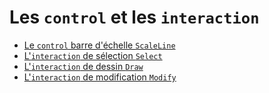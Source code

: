 # Les `control` et les `interaction`

 * [Le `control` barre d'échelle `ScaleLine`](scaleline.md)
 * [L'`interaction` de sélection `Select`](select.md)
 * [L'`interaction` de dessin `Draw`](draw.md)
 * [L'`interaction` de modification `Modify`](modify.md)
